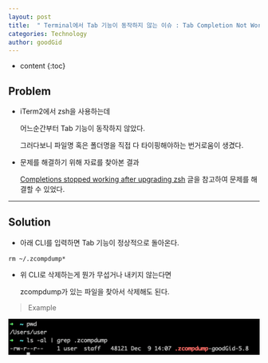 ```yaml
---
layout: post
title:  " Terminal에서 Tab 기능이 동작하지 않는 이슈 : Tab Completion Not Working "
categories: Technology
author: goodGid
---
```

* content
{:toc}

## Problem

* iTerm2에서 zsh을 사용하는데

  어느순간부터 Tab 기능이 동작하지 않았다.

  그러다보니 파일명 혹은 폴더명을 직접 다 타이핑해야하는 번거로움이 생겼다.

* 문제를 해결하기 위해 자료를 찾아본 결과

  [Completions stopped working after upgrading zsh](https://unix.stackexchange.com/questions/210930/completions-stopped-working-after-upgrading-zsh/210931#210931) 글을 참고하여 문제를 해결할 수 있었다.

---



## Solution

* 아래 CLI를 입력하면 Tab 기능이 정상적으로 돌아온다.

```
rm ~/.zcompdump*
```

* 위 CLI로 삭제하는게 뭔가 무섭거나 내키지 않는다면

  zcompdump가 있는 파일을 찾아서 삭제해도 된다.

> Example

![](/assets/img/posts/Tab-Completion-Not-Working_1.png)










